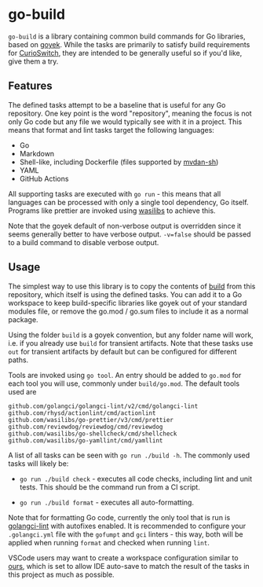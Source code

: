 # go-build

`go-build` is a library containing common build commands for Go libraries,
based on [goyek](https://github.com/goyek/goyek). While the tasks are
primarily to satisfy build requirements for [CurioSwitch](https://github.com/curioswitch),
they are intended to be generally useful so if you'd like, give them a try.

## Features

The defined tasks attempt to be a baseline that is useful for any Go repository.
One key point is the word "repository", meaning the focus is not only Go code
but any file we would typically see with it in a project. This means that
format and lint tasks target the following languages:

- Go
- Markdown
- Shell-like, including Dockerfile (files supported by [mvdan-sh](https://github.com/mvdan/sh))
- YAML
- GitHub Actions

All supporting tasks are executed with `go run` - this means that all languages
can be processed with only a single tool dependency, Go itself. Programs like
prettier are invoked using [wasilibs](https://github.com/wasilibs) to achieve
this.

Note that the goyek default of non-verbose output is overridden since it seems
generally better to have verbose output. `-v=false` should be passed to a build
command to disable verbose output.

## Usage

The simplest way to use this library is to copy the contents of [build](./build)
from this repository, which itself is using the defined tasks. You can add it to
a Go workspace to keep build-specific libraries like goyek out of your standard
modules file, or remove the go.mod / go.sum files to include it as a normal
package.

Using the folder `build` is a goyek convention, but any folder name will work,
i.e. if you already use `build` for transient artifacts. Note that these tasks
use `out` for transient artifacts by default but can be configured for different
paths.

Tools are invoked using `go tool`. An entry should be added to `go.mod` for each
tool you will use, commonly under `build/go.mod`. The default tools used are

```
github.com/golangci/golangci-lint/v2/cmd/golangci-lint
github.com/rhysd/actionlint/cmd/actionlint
github.com/wasilibs/go-prettier/v3/cmd/prettier
github.com/reviewdog/reviewdog/cmd/reviewdog
github.com/wasilibs/go-shellcheck/cmd/shellcheck
github.com/wasilibs/go-yamllint/cmd/yamllint
```

A list of all tasks can be seen with `go run ./build -h`. The commonly used tasks
will likely be:

- `go run ./build check` - executes all code checks, including lint and unit tests.
  This should be the command run from a CI script.

- `go run ./build format` - executes all auto-formatting.

Note that for formatting Go code, currently the only tool that is run is
[golangci-lint](https://golangci-lint.run/usage/linters/) with autofixes enabled.
It is recommended to configure your `.golangci.yml` file with the `gofumpt` and
`gci` linters - this way, both will be applied when running `format` and checked
when running `lint`.

VSCode users may want to create a workspace configuration similar to [ours](./go-build.code-workspace),
which is set to allow IDE auto-save to match the result of the tasks in this project
as much as possible.
